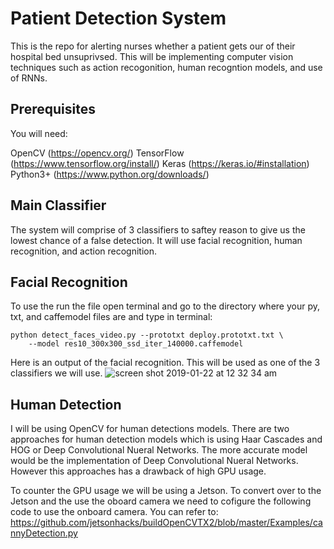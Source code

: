# Patient Detection System

This is the repo for alerting nurses whether a patient gets our of their hospital bed unsuprivsed. This will be implementing computer vision techniques such as action recogonition, human recogntion models, and use of RNNs.


## Prerequisites

You will need:

OpenCV (https://opencv.org/)
TensorFlow (https://www.tensorflow.org/install/)
Keras (https://keras.io/#installation)
Python3+ (https://www.python.org/downloads/)

## Main Classifier
The system will comprise of 3 classifiers to saftey reason to give us the lowest chance of a false detection. It will use facial recognition, human recognition, and action recognition.

## Facial Recognition

To use the run the file open terminal and go to the directory where your py, txt, and caffemodel files are and type in terminal:
```
python detect_faces_video.py --prototxt deploy.prototxt.txt \
	--model res10_300x300_ssd_iter_140000.caffemodel
```
Here is an output of the facial recognition. This will be used as one of the 3 classifiers we will use.
![screen shot 2019-01-22 at 12 32 34 am](https://user-images.githubusercontent.com/39922134/51514362-5d314a00-1ddd-11e9-8f04-21efe5d879e9.png)

## Human Detection
I will be using OpenCV for human detections models. There are two approaches for human detection models which is using Haar Cascades and HOG or Deep Convolutional Nueral Networks. The more accurate model would be the implementation of Deep Convolutional Nueral Networks. However this approaches has a drawback of high GPU usage. 

To counter the GPU usage we will be using a Jetson. To convert over to the Jetson and the use the oboard camera we need to cofigure the following code to use the onboard camera. You can refer to: https://github.com/jetsonhacks/buildOpenCVTX2/blob/master/Examples/cannyDetection.py
